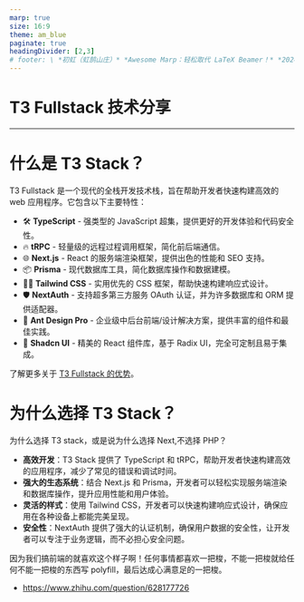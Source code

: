```yaml
---
marp: true
size: 16:9
theme: am_blue
paginate: true
headingDivider: [2,3]
# footer: \ *初虹（虹鹄山庄）* *Awesome Marp：轻松取代 LaTeX Beamer！* *2024年1月13日（v1.3）*
---
```



<!-- _class: cover_a 
<!-- _header: "" --> 
<!-- _footer: "" --> 
<!-- _paginate: "" --> 

<!-- _header: T3 Fullstack 技术分享 -->
# T3 Fullstack 技术分享

<!-- _footer: Created by Your Name -->

---

<!-- 
_backgroundColor: #f8f9fa
_color: #333
-->

# 什么是 T3 Stack？

T3 Fullstack 是一个现代的全栈开发技术栈，旨在帮助开发者快速构建高效的 web 应用程序。它包含以下主要特性：

- 🛠 **TypeScript** - 强类型的 JavaScript 超集，提供更好的开发体验和代码安全性。
- 🔥 **tRPC** - 轻量级的远程过程调用框架，简化前后端通信。
- 🌐 **Next.js** - React 的服务端渲染框架，提供出色的性能和 SEO 支持。
- 📦 **Prisma** - 现代数据库工具，简化数据库操作和数据建模。
- 🧑‍💻 **Tailwind CSS** - 实用优先的 CSS 框架，帮助快速构建响应式设计。
- 🛡️ **NextAuth** - 支持超多第三方服务 OAuth 认证，并为许多数据库和 ORM 提供适配器。
- 🎨 **Ant Design Pro** - 企业级中后台前端/设计解决方案，提供丰富的组件和最佳实践。
- 🎯 **Shadcn UI** - 精美的 React 组件库，基于 Radix UI，完全可定制且易于集成。

了解更多关于 [T3 Fullstack 的优势](https://t3.gg)。

# 为什么选择 T3 Stack？

为什么选择 T3 stack，或是说为什么选择 Next,不选择 PHP？

- **高效开发**：T3 Stack 提供了 TypeScript 和 tRPC，帮助开发者快速构建高效的应用程序，减少了常见的错误和调试时间。
- **强大的生态系统**：结合 Next.js 和 Prisma，开发者可以轻松实现服务端渲染和数据库操作，提升应用性能和用户体验。
- **灵活的样式**：使用 Tailwind CSS，开发者可以快速构建响应式设计，确保应用在各种设备上都能完美呈现。
- **安全性**：NextAuth 提供了强大的认证机制，确保用户数据的安全性，让开发者可以专注于业务逻辑，而不必担心安全问题。

因为我们搞前端的就喜欢这个样子啊！任何事情都喜欢一把梭，不能一把梭就给任何不能一把梭的东西写 polyfill，最后达成心满意足的一把梭。

- https://www.zhihu.com/question/628177726